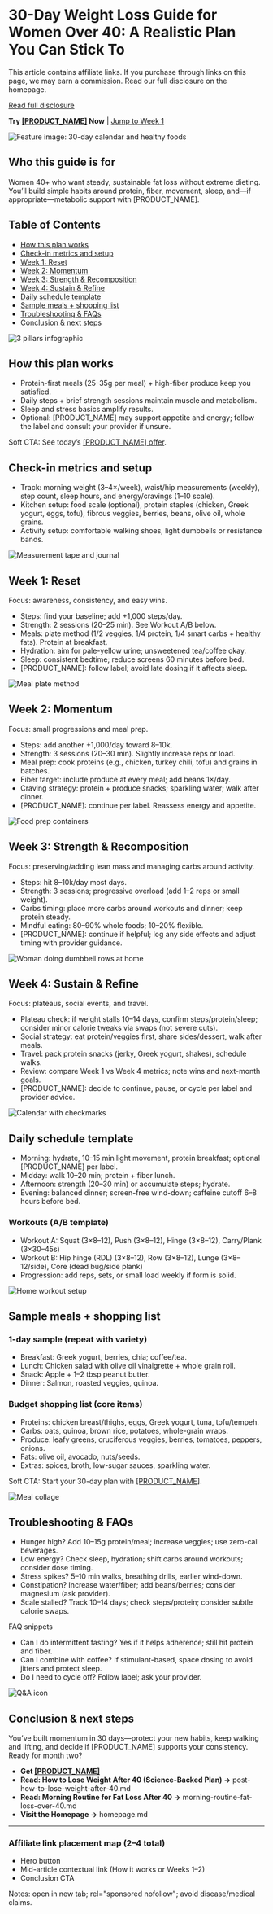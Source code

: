 # 30-Day Weight Loss Guide for Women Over 40: A Realistic Plan You Can Stick To

This article contains affiliate links. If you purchase through links on this page, we may earn a commission. Read our full disclosure on the homepage.

[Read full disclosure](homepage.md#affiliate-disclosure)

**Try <a href="[AFFILIATE_LINK]" target="_blank" rel="sponsored nofollow">[PRODUCT_NAME]</a> Now**  |  [Jump to Week 1](#week-1-reset)

![Feature image: 30-day calendar and healthy foods](guide-hero.webp "30-day weight loss plan for women over 40")

## Who this guide is for
Women 40+ who want steady, sustainable fat loss without extreme dieting. You’ll build simple habits around protein, fiber, movement, sleep, and—if appropriate—metabolic support with [PRODUCT_NAME].

## Table of Contents
- [How this plan works](#how-this-plan-works)
- [Check-in metrics and setup](#check-in-metrics-and-setup)
- [Week 1: Reset](#week-1-reset)
- [Week 2: Momentum](#week-2-momentum)
- [Week 3: Strength & Recomposition](#week-3-strength--recomposition)
- [Week 4: Sustain & Refine](#week-4-sustain--refine)
- [Daily schedule template](#daily-schedule-template)
- [Sample meals + shopping list](#sample-meals--shopping-list)
- [Troubleshooting & FAQs](#troubleshooting--faqs)
- [Conclusion & next steps](#conclusion--next-steps)

![3 pillars infographic](pillars.webp "Nutrition, movement, and metabolic support pillars for weight loss")

## How this plan works
- Protein-first meals (25–35g per meal) + high-fiber produce keep you satisfied.
- Daily steps + brief strength sessions maintain muscle and metabolism.
- Sleep and stress basics amplify results.
- Optional: [PRODUCT_NAME] may support appetite and energy; follow the label and consult your provider if unsure.

Soft CTA: See today’s <a href="[AFFILIATE_LINK]" target="_blank" rel="sponsored nofollow">[PRODUCT_NAME] offer</a>.

## Check-in metrics and setup
- Track: morning weight (3–4×/week), waist/hip measurements (weekly), step count, sleep hours, and energy/cravings (1–10 scale).
- Kitchen setup: food scale (optional), protein staples (chicken, Greek yogurt, eggs, tofu), fibrous veggies, berries, beans, olive oil, whole grains.
- Activity setup: comfortable walking shoes, light dumbbells or resistance bands.

![Measurement tape and journal](metrics.webp "Weekly measurements and habit tracking")

## Week 1: Reset
Focus: awareness, consistency, and easy wins.

- Steps: find your baseline; add +1,000 steps/day.
- Strength: 2 sessions (20–25 min). See Workout A/B below.
- Meals: plate method (1/2 veggies, 1/4 protein, 1/4 smart carbs + healthy fats). Protein at breakfast.
- Hydration: aim for pale-yellow urine; unsweetened tea/coffee okay.
- Sleep: consistent bedtime; reduce screens 60 minutes before bed.
- [PRODUCT_NAME]: follow label; avoid late dosing if it affects sleep.

![Meal plate method](plate-method.webp "Balanced plate for appetite control")

## Week 2: Momentum
Focus: small progressions and meal prep.

- Steps: add another +1,000/day toward 8–10k.
- Strength: 3 sessions (20–30 min). Slightly increase reps or load.
- Meal prep: cook proteins (e.g., chicken, turkey chili, tofu) and grains in batches.
- Fiber target: include produce at every meal; add beans 1×/day.
- Craving strategy: protein + produce snacks; sparkling water; walk after dinner.
- [PRODUCT_NAME]: continue per label. Reassess energy and appetite.

![Food prep containers](meal-prep.webp "Batch cooking protein and fiber-rich foods")

## Week 3: Strength & Recomposition
Focus: preserving/adding lean mass and managing carbs around activity.

- Steps: hit 8–10k/day most days.
- Strength: 3 sessions; progressive overload (add 1–2 reps or small weight).
- Carbs timing: place more carbs around workouts and dinner; keep protein steady.
- Mindful eating: 80–90% whole foods; 10–20% flexible.
- [PRODUCT_NAME]: continue if helpful; log any side effects and adjust timing with provider guidance.

![Woman doing dumbbell rows at home](strength.webp "20–30 minute strength sessions at home")

## Week 4: Sustain & Refine
Focus: plateaus, social events, and travel.

- Plateau check: if weight stalls 10–14 days, confirm steps/protein/sleep; consider minor calorie tweaks via swaps (not severe cuts).
- Social strategy: eat protein/veggies first, share sides/dessert, walk after meals.
- Travel: pack protein snacks (jerky, Greek yogurt, shakes), schedule walks.
- Review: compare Week 1 vs Week 4 metrics; note wins and next-month goals.
- [PRODUCT_NAME]: decide to continue, pause, or cycle per label and provider advice.

![Calendar with checkmarks](calendar.webp "Month-end review and goal setting")

## Daily schedule template
- Morning: hydrate, 10–15 min light movement, protein breakfast; optional [PRODUCT_NAME] per label.
- Midday: walk 10–20 min; protein + fiber lunch.
- Afternoon: strength (20–30 min) or accumulate steps; hydrate.
- Evening: balanced dinner; screen-free wind-down; caffeine cutoff 6–8 hours before bed.

### Workouts (A/B template)
- Workout A: Squat (3×8–12), Push (3×8–12), Hinge (3×8–12), Carry/Plank (3×30–45s)
- Workout B: Hip hinge (RDL) (3×8–12), Row (3×8–12), Lunge (3×8–12/side), Core (dead bug/side plank)
- Progression: add reps, sets, or small load weekly if form is solid.

![Home workout setup](home-gym.webp "Simple home workout equipment for beginners")

## Sample meals + shopping list
### 1-day sample (repeat with variety)
- Breakfast: Greek yogurt, berries, chia; coffee/tea.
- Lunch: Chicken salad with olive oil vinaigrette + whole grain roll.
- Snack: Apple + 1–2 tbsp peanut butter.
- Dinner: Salmon, roasted veggies, quinoa.

### Budget shopping list (core items)
- Proteins: chicken breast/thighs, eggs, Greek yogurt, tuna, tofu/tempeh.
- Carbs: oats, quinoa, brown rice, potatoes, whole-grain wraps.
- Produce: leafy greens, cruciferous veggies, berries, tomatoes, peppers, onions.
- Fats: olive oil, avocado, nuts/seeds.
- Extras: spices, broth, low-sugar sauces, sparkling water.

Soft CTA: Start your 30-day plan with <a href="[AFFILIATE_LINK]" target="_blank" rel="sponsored nofollow">[PRODUCT_NAME]</a>.

![Meal collage](meals-collage.webp "Protein-forward sample meals")

## Troubleshooting & FAQs
- Hunger high? Add 10–15g protein/meal; increase veggies; use zero-cal beverages.
- Low energy? Check sleep, hydration; shift carbs around workouts; consider dose timing.
- Stress spikes? 5–10 min walks, breathing drills, earlier wind-down.
- Constipation? Increase water/fiber; add beans/berries; consider magnesium (ask provider).
- Scale stalled? Track 10–14 days; check steps/protein; consider subtle calorie swaps.

FAQ snippets
- Can I do intermittent fasting? Yes if it helps adherence; still hit protein and fiber.
- Can I combine with coffee? If stimulant-based, space dosing to avoid jitters and protect sleep.
- Do I need to cycle off? Follow label; ask your provider.

![Q&A icon](faq.webp "Weight loss FAQs for women over 40")

## Conclusion & next steps
You’ve built momentum in 30 days—protect your new habits, keep walking and lifting, and decide if [PRODUCT_NAME] supports your consistency. Ready for month two?

- **Get <a href="[AFFILIATE_LINK]" target="_blank" rel="sponsored nofollow">[PRODUCT_NAME]</a>**
- **Read: How to Lose Weight After 40 (Science-Backed Plan) →** post-how-to-lose-weight-after-40.md
- **Read: Morning Routine for Fat Loss After 40 →** morning-routine-fat-loss-over-40.md
- **Visit the Homepage →** homepage.md

---

### Affiliate link placement map (2–4 total)
- Hero button
- Mid-article contextual link (How it works or Weeks 1–2)
- Conclusion CTA

Notes: open in new tab; rel="sponsored nofollow"; avoid disease/medical claims.
